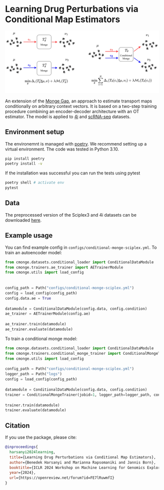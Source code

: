# Learning Drug Perturbations via Conditional Map Estimators

![](assets/overview.jpg)

An extension of the [Monge Gap](https://arxiv.org/abs/2302.04953), an approach to estimate transport maps conditionally on arbitrary context vectors. It is based on a two-step training procedure combining an encoder-decoder architecture with an OT estimator. The model is applied to [4i](https://pubmed.ncbi.nlm.nih.gov/30072512/) and [scRNA-seq](https://www.ncbi.nlm.nih.gov/pmc/articles/PMC7289078/) datasets.

## Environment setup

The environemnt is managed with [poetry](https://python-poetry.org/docs/managing-environments/). We recommend setting up a virtual environment. The code was tested in Python 3.10.
```sh
pip install poetry
poetry install -v
```

If the installation was successful you can run the tests using pytest
```sh
poetry shell # activate env
pytest
```

## Data

The preprocessed version of the Sciplex3 and 4i datasets can be downloaded [here](https://polybox.ethz.ch/index.php/s/RAykIMfDl0qCJaM).


## Example usage

You can find example config in `configs/conditional-monge-sciplex.yml`.
To train an autoencoder model:
```py
from cmonge.datasets.conditional_loader import ConditionalDataModule
from cmonge.trainers.ae_trainer import AETrainerModule
from cmonge.utils import load_config


config_path = Path("configs/conditional-monge-sciplex.yml")
config = load_config(config_path)
config.data.ae = True

datamodule = ConditionalDataModule(config.data, config.condition)
ae_trainer = AETrainerModule(config.ae)

ae_trainer.train(datamodule)
ae_trainer.evaluate(datamodule)
```

To train a conditional monge model:

```py
from cmonge.datasets.conditional_loader import ConditionalDataModule
from cmonge.trainers.conditional_monge_trainer import ConditionalMongeTrainer
from cmonge.utils import load_config

config_path = Path("configs/conditional-monge-sciplex.yml")
logger_path = Path("logs")
config = load_config(config_path)

datamodule = ConditionalDataModule(config.data, config.condition)
trainer = ConditionalMongeTrainer(jobid=1, logger_path=logger_path, config=config.model, datamodule=datamodule)

trainer.train(datamodule)
trainer.evaluate(datamodule)
```

## Citation
If you use the package, please cite:
```bib
@inproceedings{
  harsanyi2024learning,
  title={Learning Drug Perturbations via Conditional Map Estimators},
  author={Benedek Harsanyi and Marianna Rapsomaniki and Jannis Born},
  booktitle={ICLR 2024 Workshop on Machine Learning for Genomics Explorations},
  year={2024},
  url={https://openreview.net/forum?id=FE7lRuwmfI}
}
```
